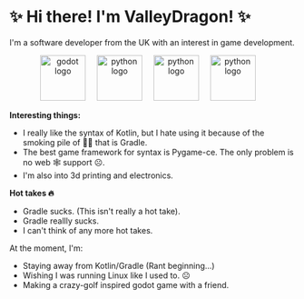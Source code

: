 # ✨ Hi there! I'm ValleyDragon! ✨
I'm a software developer from the UK with an interest in game development.

<div align="center">
  <img src="https://cdn.jsdelivr.net/gh/devicons/devicon/icons/godot/godot-original.svg" height="80" alt="godot logo"  />
  <img width="12" />
  <img src="https://cdn.jsdelivr.net/gh/devicons/devicon/icons/python/python-original.svg" height="80" alt="python logo"  />
  <img width="12" />
  <img src="https://cdn.jsdelivr.net/gh/devicons/devicon/icons/rust/rust-original.svg" height="80" alt="python logo"  />
  <img width="12" />
  <img src="https://cdn.jsdelivr.net/gh/devicons/devicon/icons/kotlin/kotlin-original.svg" height="80" alt="python logo"  />
  <img width="12" />
</div>

**Interesting things:**
- I really like the syntax of Kotlin, but I hate using it because of the smoking pile of 💩🤬 that is Gradle.
- The best game framework for syntax is Pygame-ce. The only problem is no web 🕸️ support ☹️.
- I'm also into 3d printing and electronics.

**Hot takes 🔥**
- Gradle sucks. (This isn't really a hot take).
- Gradle reallly sucks.
- I can't think of any more hot takes.

At the moment, I'm:
- Staying away from Kotlin/Gradle (Rant beginning...)
- Wishing I was running Linux like I used to. ☹️
- Making a crazy-golf inspired godot game with a friend.
